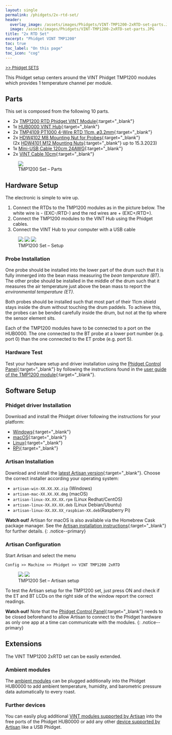 ```yaml
---
layout: single
permalink: /phidgets/2x-rtd-set/
header:
  overlay_image: /assets/images/Phidgets/VINT-TMP1200-2xRTD-set-parts.JPG
  image: /assets/images/Phidgets/VINT-TMP1200-2xRTD-set-parts.JPG
title: "2x RTD Set"
excerpt: "Phidget VINT TMP1200"
toc: true
toc_label: "On this page"
toc_icon: "cog"
---
```

<font size="2">[>> Phidget SETS](https://artisan-scope.org/devices/phidget-sets/)</font>

This Phidget setup centers around the VINT Phidget TMP1200 modules which provides 1 temperature channel per module.

## Parts

This set is composed from the following 10 parts.

- 2x [TMP1200 RTD Phidget VINT Module](https://www.phidgets.com/?tier=3&catid=14&pcid=12&prodid=968){:target="_blank"}
- 1x [HUB0000 VINT Hub](https://www.phidgets.com/?tier=3&catid=2&pcid=1&prodid=643){:target="_blank"}
- 2x [TMP4109 PT1000 4-Wire RTD 11cm, ø3.2mm](https://www.phidgets.com/?tier=3&catid=14&pcid=12&prodid=1004){:target="_blank"}
- 2x [HDW4102 M8 Mounting Nut for Probes](https://www.phidgets.com/?tier=3&catid=14&pcid=12&prodid=1240){:target="_blank"}  
(2x [HDW4101 M12 Mounting Nuts](https://www.phidgets.com/?tier=3&catid=14&pcid=12&prodid=634){:target="_blank"} up to 15.3.2023)
- 1x [Mini-USB Cable 120cm 24AWG](https://www.phidgets.com/?tier=3&catid=28&pcid=24&prodid=187){:target="_blank"}
- 2x [VINT Cable 10cm](https://www.phidgets.com/?tier=3&catid=30&pcid=26&prodid=153){:target="_blank"}


<figure class="full">
    <a href="/assets/images/Phidgets/VINT-TMP1200-2xRTD-set-parts.JPG"><img src="/assets/images/Phidgets/VINT-TMP1200-2xRTD-set-parts.JPG"></a>
    <figcaption>TMP1200 Set – Parts</figcaption>
</figure>


## Hardware Setup

The electronic is simple to wire up.

1. Connect the RTDs to the TMP1200 modules as in the picture below. The white wire is - (EXC-/RTD-) and the red wires are + (EXC+/RTD+).
2. Connect the TMP1200 modules to the VINT Hub using the Phidget cables.
3. Connect the VINT Hub to your computer with a USB cable

<figure class="third">
    <a href="/assets/images/Phidgets/VINT-TMP1200-2xRTD-set-hardware-setup.JPG"><img src="/assets/images/Phidgets/VINT-TMP1200-2xRTD-set-hardware-setup.JPG"></a>
    <a href="/assets/images/Phidgets/VINT-TMP1200-2xRTD-set-connection1.JPG"><img src="/assets/images/Phidgets/VINT-TMP1200-2xRTD-set-connection1.JPG"></a>
    <a href="/assets/images/Phidgets/VINT-TMP1200-2xRTD-set-connection2.JPG"><img src="/assets/images/Phidgets/VINT-TMP1200-2xRTD-set-connection2.JPG"></a>
    <figcaption>TMP1200 Set – Setup</figcaption>
</figure>


### Probe Installation

One probe should be installed into the lower part of the drum such that it is fully immerged into the bean mass measuring the *bean temperature (BT)*. The other probe should be installed in the middle of the drum such that it measures the air temperature just above the bean mass to report the *environmental temperature (ET)*. 

Both probes should be installed such that most part of their 11cm shield stays inside the drum without touching the drum paddels. To achieve this, the probes can be bended carefully inside the drum, but not at the tip where the sensor element sits.

Each of the TMP1200 modules have to be connected to a port on the HUB0000. The one connected to the BT probe at a lower port number (e.g. port 0) than the one connected to the ET probe (e.g. port 5).


### Hardware Test

Test your hardware setup and driver installation using the [Phidget Control Panel](https://www.phidgets.com/docs/Phidget_Control_Panel){:target="_blank"} by following the instructions found in the [user guide of the TMP1200 module](https://www.phidgets.com/?tier=3&catid=14&pcid=12&prodid=968){:target="_blank"}.




## Software Setup

### Phidget driver Installation

Download and install the Phidget driver following the instructions for your platform:

- [Windows](https://www.phidgets.com/docs/OS_-_Windows){:target="_blank"}
- [macOS](https://www.phidgets.com/docs/OS_-_OS_X){:target="_blank"}
- [Linux](https://www.phidgets.com/docs/OS_-_Linux){:target="_blank"}
- [RPi](https://www.phidgets.com/?view=articles&article=GetStartedPhidgetsRaspberry){:target="_blank"}

### Artisan Installation

Download and install the [latest Artisan version](https://github.com/artisan-roaster-scope/artisan/releases/latest){:target="_blank"}. Choose the correct installer according your operating system:

- `artisan-win-XX.XX.XX.zip` (Windows)
- `artisan-mac-XX.XX.XX.dmg` (macOS)
- `artisan-linux-XX.XX.XX.rpm` (Linux Redhat/CentOS)
- `artisan-linux-XX.XX.XX.deb` (Linux Debian/Ubuntu)
- `artisan-linux-XX.XX.XX_raspbian-XX.deb`(Raspberry Pi)

**Watch out!** 
Artisan for macOS is also available via the Homebrew Cask package manager. See the [Artisan installation instructions](https://github.com/artisan-roaster-scope/artisan/blob/master/wiki/Installation.md){:target="_blank"} for further details.
{: .notice--primary}


### Artisan Configuration

Start Artisan and select the menu 

```
Config >> Machine >> Phidget >> VINT TMP1200 2xRTD
```

<figure class="half">
    <a href="/assets/images/Phidgets/machine-setup-2xRTD.png"><img src="/assets/images/Phidgets/machine-setup-2xRTD.png"></a>
    <a href="/assets/images/Phidgets/machine-setup-2xRTD-confirmation.png"><img src="/assets/images/Phidgets/machine-setup-2xRTD-confirmation.png"></a>
    <figcaption>TMP1200 Set – Artisan setup</figcaption>
</figure>

To test the Artisan setup for the TMP1200 set, just press ON and check if the ET and BT LCDs on the right side of the window report the correct readings.

**Watch out!** 
Note that the [Phidget Control Panel](https://www.phidgets.com/docs/Phidget_Control_Panel){:target="_blank"} needs to be closed beforehand to allow Artisan to connect to the Phidget hardware as only one app at a time can communicate with the modules.
{: .notice--primary}



## Extensions

The VINT TMP1200 2xRTD set can be easily extended.

### Ambient modules

The [ambient modules](/phidgets/ambient-extension/) can be plugged additionally into the Phidget HUB0000 to add ambient temperature, humidity, and barometric pressure data automatically to every roast.

### Further devices

You can easily plug additional [VINT modules supported by Artisan](/devices/phidgets/) into the free ports of the Phidget HUB0000 or add any other [device supported by Artisan](/devices/) like a USB Phidget.